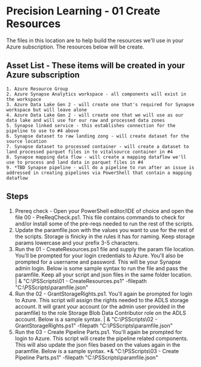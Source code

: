 # Precision Learning - 01 Create Resources

The files in this location are to help build the resources we'll use in your Azure subscription.  The resources below will be create.  


## Asset List - These items will be created in your Azure subscription 
	1. Azure Resource Group
	2. Azure Synapse Analytics workspace - all components will exist in the workspace
	3. Azure Data Lake Gen 2 - will create one that's required for Synapse workspace but will leave alone 
	4. Azure Data Lake Gen 2 - will create one that we will use as our data lake and will use for our raw and processed data zones 
	5. Synapse linked service - this establishes connection for the pipeline to use to #4 above 
	6. Synapse dataset to raw landing zong - will create dataset for the source location 
	7. Synapse dataset to processed container - will create a dataset to land processed parquet files in to vitalsource container in #4
	8. Synapse mapping data flow - will create a mapping dataflow we'll use to process and land data in parquet files in #4
	9. *TBD Synapse pipeline - will do a pipeline to run after an issue is addressed in creating pipelines via PowerShell that contain a mapping dataflow
	

## Steps 
1. Prereq check - Open your PowerShell editor/IDE of choice and open the file 00 - PreReqCheck.ps1.  This file contains commands to check for and/or install some of the pre-reqs needed to run the rest of the scripts.  
2. Update the paramfile.json with the values you want to use for the rest of the scripts.  Storage is finicky in the rules it has for naming.  Keep storage params lowercase and your prefix 3-5 characters.  
3. Run the 01 - CreateResources.ps1 file and supply the param file location.  You'll be prompted for your login credentials to Azure.  You'll also be prompted for a username and password.  This will be your Synapse admin login.  Below is some sample syntax to run the file and pass the paramfile.  Keep all your script and json files in the same folder location.    
|    & "C:\PSScripts\01 - CreateResources.ps1" -filepath "C:\PSScripts\paramfile.json"
4. Run the 02 - GrantStorageRights.ps1.  You'll again be prompted for login to Azure.  This script will assign the rights needed to the ADLS storage account.  It will grant your account (or the admin user provided in the paramfile) to the role Storage Blob Data Contributor role on the ADLS account.  Below is a sample syntax. 
|    & "C:\PSScripts\02 - GrantStorageRights.ps1" -filepath "C:\PSScripts\paramfile.json"
5. Run the 03 - Create Pipeline Parts.ps1.  You'll again be prompted for login to Azure.  This script will create the pipeline related components.  This will also update the json files based on the values again in the paramfile.  Below is a sample syntax. 
	*& "C:\PSScripts\03 - Create Pipeline Parts.ps1" -filepath "C:\PSScripts\paramfile.json"
